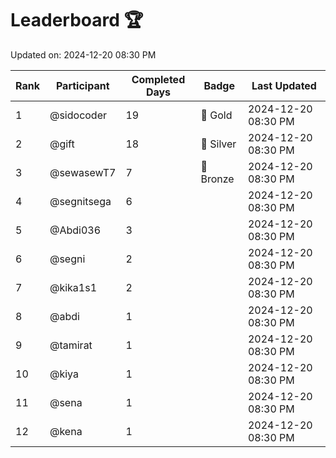 # Leaderboard 🏆

Updated on: 2024-12-20 08:30 PM

| Rank | Participant       | Completed Days | Badge      | Last Updated         |
|------|-------------------|----------------|------------|----------------------|
| 1    | @sidocoder        | 19             | 🏅 Gold     | 2024-12-20 08:30 PM |
| 2    | @gift             | 18             | 🥈 Silver   | 2024-12-20 08:30 PM |
| 3    | @sewasewT7        | 7              | 🥉 Bronze   | 2024-12-20 08:30 PM |
| 4    | @segnitsega       | 6              |            | 2024-12-20 08:30 PM |
| 5    | @Abdi036          | 3              |            | 2024-12-20 08:30 PM |
| 6    | @segni            | 2              |            | 2024-12-20 08:30 PM |
| 7    | @kika1s1          | 2              |            | 2024-12-20 08:30 PM |
| 8    | @abdi             | 1              |            | 2024-12-20 08:30 PM |
| 9    | @tamirat          | 1              |            | 2024-12-20 08:30 PM |
| 10   | @kiya             | 1              |            | 2024-12-20 08:30 PM |
| 11   | @sena             | 1              |            | 2024-12-20 08:30 PM |
| 12   | @kena             | 1              |            | 2024-12-20 08:30 PM |
